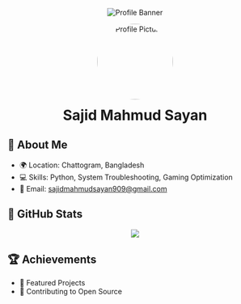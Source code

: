 <p align="center">
  <img src="https://iili.io/F34swrB.md.jpg" alt="Profile Banner">
</p>

<p align="center">
  <img src="https://iili.io/F348aUb.png" alt="Profile Picture" width="150" height="150" style="border-radius:50%">
</p>

<p align="center">
  <strong><span style="font-size: 28px;">Sajid Mahmud Sayan</span></strong>
</p>

## 🔹 About Me
- 🌍 Location: Chattogram, Bangladesh  
- 💻 Skills: Python, System Troubleshooting, Gaming Optimization  
- 📧 Email: sajidmahmudsayan909@gmail.com 

## 🚀 GitHub Stats
<p align="center">
  <img src="https://github-readme-stats.vercel.app/api?username=sajidsayan&show_icons=true&theme=radical">
</p>

## 🏆 Achievements
- 🏅 Featured Projects  
- 🚀 Contributing to Open Source
